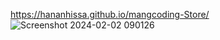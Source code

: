 https://hananhissa.github.io/mangcoding-Store/
![Screenshot 2024-02-02 090126](https://github.com/HananHIssa/mangcoding-Store/assets/120738154/bb18d199-7cd7-4b41-b128-c4ca2a2345d9)
